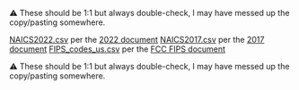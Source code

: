 ⚠️ These should be 1:1 but always double-check, I may have messed up the copy/pasting somewhere.

[NAICS2022.csv](./naics2022.csv) per the [2022 document](https://www.census.gov/naics/reference_files_tools/2022_NAICS_Manual.pdf)
[NAICS2017.csv](./naics2017.csv) per the [2017 document](https://www.census.gov/naics/reference_files_tools/2017_NAICS_Manual.pdf)
[FIPS_codes_us.csv](./fips_codes_us.csv) per the [FCC FIPS document](https://transition.fcc.gov/oet/info/maps/census/fips/fips.txt)

⚠️ These should be 1:1 but always double-check, I may have messed up the copy/pasting somewhere.